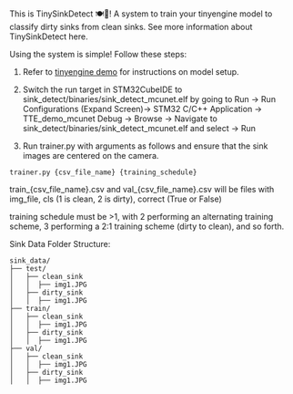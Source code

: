 This is TinySinkDetect 🍽️🚀! A system to train your tinyengine model to classify dirty sinks from clean sinks. See more information about TinySinkDetect here. 

Using the system is simple! Follow these steps:

1. Refer to [tinyengine demo](https://github.com/mit-han-lab/tinyengine/tree/main/tutorial/training) for instructions on model setup.

2. Switch the run target in STM32CubeIDE to sink_detect/binaries/sink_detect_mcunet.elf by going to Run -> Run Configurations (Expand Screen)-> STM32 C/C++ Application -> TTE_demo_mcunet Debug -> Browse -> Navigate to sink_detect/binaries/sink_detect_mcunet.elf and select -> Run

3. Run trainer.py with arguments as follows and ensure that the sink images are centered on the camera.

`trainer.py {csv_file_name} {training_schedule}`

train_{csv_file_name}.csv and val_{csv_file_name}.csv will be files with img_file, cls (1 is clean, 2 is dirty), correct (True or False)

training schedule must be >1, with 2 performing an alternating training scheme, 3 performing a 2:1 training scheme (dirty to clean), and so forth. 

Sink Data Folder Structure:
```
sink_data/
├── test/
│   ├── clean_sink
│   │  ├── img1.JPG
│   ├── dirty_sink
│   │  ├── img1.JPG
├── train/
│   ├── clean_sink
│   │  ├── img1.JPG
│   ├── dirty_sink
│   │  ├── img1.JPG
├── val/
│   ├── clean_sink
│   │  ├── img1.JPG
│   ├── dirty_sink
│   │  ├── img1.JPG
```
